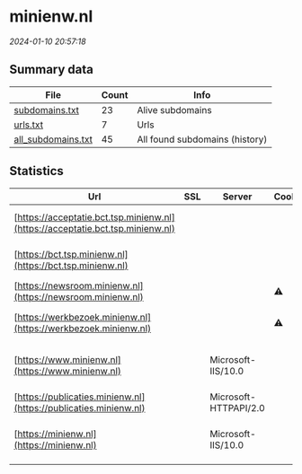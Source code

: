 # minienw.nl
*2024-01-10 20:57:18*
## Summary data


| File       | Count | Info |
|------------|-------|------|
|[subdomains.txt](/data/minienw.nl/subdomains.txt)|23|Alive subdomains|
|[urls.txt](/data/minienw.nl/urls.txt)|7|Urls|
|[all_subdomains.txt](/data/minienw.nl/all_subdomains.txt)|45|All found subdomains (history)|


## Statistics


| Url | SSL | Server | Cookie | HSTS | CSP | XFO | XXP | RP | Tech |Title |
|------------|-------|------|------|------|------|------|------|------|------|------|
|[https://acceptatie.bct.tsp.minienw.nl](https://acceptatie.bct.tsp.minienw.nl)| || |:white_check_mark: | :white_check_mark:| :white_check_mark: | :white_check_mark: | :white_check_mark: |HSTS|Trust Service Pr...|
|[https://bct.tsp.minienw.nl](https://bct.tsp.minienw.nl)| || |:white_check_mark: | :white_check_mark:| :white_check_mark: | :white_check_mark: | :white_check_mark: |HSTS|Trust Service Pr...|
|[https://newsroom.minienw.nl](https://newsroom.minienw.nl)| ||:warning: |:white_check_mark: | | :white_check_mark: | :white_check_mark: | :white_check_mark: |HSTS||
|[https://werkbezoek.minienw.nl](https://werkbezoek.minienw.nl)| ||:warning: |:white_check_mark: | | :white_check_mark: | :white_check_mark: | :white_check_mark: |Django HSTS Python|Index | Minister...|
|[https://www.minienw.nl](https://www.minienw.nl)| |Microsoft-IIS/10.0| |:white_check_mark: |:warning: | :white_check_mark: | :white_check_mark: | :white_check_mark: |HSTS IIS:10.0 Windows Server|Document Moved|
|[https://publicaties.minienw.nl](https://publicaties.minienw.nl)| |Microsoft-HTTPAPI/2.0| | | | | | :white_check_mark: |Microsoft HTTPAPI:2.0|Not Found|
|[https://minienw.nl](https://minienw.nl)| |Microsoft-IIS/10.0| |:white_check_mark: |:warning: | :white_check_mark: | :white_check_mark: | :white_check_mark: |HSTS IIS:10.0 Windows Server|Document Moved|